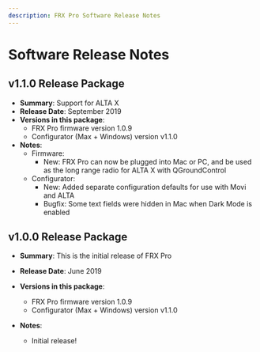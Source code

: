 ```yaml
---
description: FRX Pro Software Release Notes
---
```


# Software Release Notes

## 

## v1.1.0 Release Package

* **Summary**: Support for ALTA X
* **Release Date**: September 2019
* **Versions in this package**: 
  * FRX Pro firmware version 1.0.9
  * Configurator \(Max + Windows\) version v1.1.0
* **Notes**:
  * Firmware:
    * New: FRX Pro can now be plugged into Mac or PC, and be used as the long range radio for ALTA X with QGroundControl
  * Configurator:
    * New: Added separate configuration defaults for use with Movi and ALTA
    * Bugfix: Some text fields were hidden in Mac when Dark Mode is enabled



## v1.0.0 Release Package

* **Summary**: This is the initial release of FRX Pro
* **Release Date**: June 2019
* **Versions in this package**: 
  * FRX Pro firmware version 1.0.9
  * Configurator \(Max + Windows\) version v1.1.0
* **Notes**:

  * Initial release!







